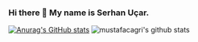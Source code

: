 ### Hi there 👋 My name is Serhan Uçar. 

[![Anurag's GitHub stats](https://github-readme-stats.vercel.app/api?username=SerhanUcar)](https://github.com/anuraghazra/github-readme-stats)
![mustafacagri's github stats](https://github-readme-stats.vercel.app/api?username=mustafacagri&hide=contribs,prs,issues)

<!--
**SerhanUcar/SerhanUcar** is a ✨ _special_ ✨ repository because its `README.md` (this file) appears on your GitHub profile.

Here are some ideas to get you started:

- 🔭 I’m currently working on ...
- 🌱 I’m currently learning ...
- 👯 I’m looking to collaborate on ...
- 🤔 I’m looking for help with ...
- 💬 Ask me about ...
- 📫 How to reach me: ...
- 😄 Pronouns: ...
- ⚡ Fun fact: ...
-->
